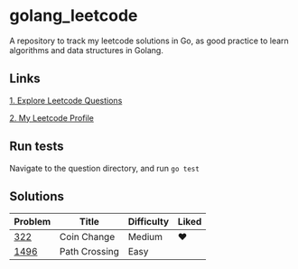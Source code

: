 # golang_leetcode
A repository to track my leetcode solutions in Go, as good practice to learn algorithms and data structures in Golang.

## Links
[1. Explore Leetcode Questions](https://leetcode.com/problemset/all/)

[2. My Leetcode Profile](https://leetcode.com/yonlugoh/)

## Run tests
Navigate to the question directory, and run `go test`

## Solutions
|Problem|Title|Difficulty|Liked|
|-------------|--------------------------|------------- |------------- |
|[322](https://leetcode.com/problems/coin-change/)| Coin Change|Medium|❤|
|[1496](https://leetcode.com/problems/path-crossing/)| Path Crossing|Easy||
